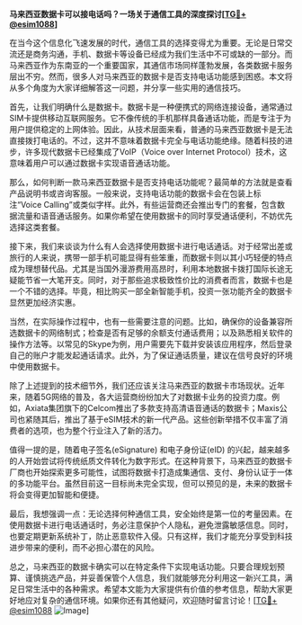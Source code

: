**马来西亚数据卡可以接电话吗？一场关于通信工具的深度探讨[[TG💪+ @esim1088](https://t.me/s/esim1088)]**

在当今这个信息化飞速发展的时代，通信工具的选择变得尤为重要。无论是日常交流还是商务沟通，手机、数据卡等设备已经成为我们生活中不可或缺的一部分。而马来西亚作为东南亚的一个重要国家，其通信市场同样蓬勃发展，各类数据卡服务层出不穷。然而，很多人对马来西亚的数据卡是否支持电话功能感到困惑。本文将从多个角度为大家详细解答这一问题，并分享一些实用的通信技巧。

首先，让我们明确什么是数据卡。数据卡是一种便携式的网络连接设备，通常通过SIM卡提供移动互联网服务。它不像传统的手机那样具备通话功能，而是专注于为用户提供稳定的上网体验。因此，从技术层面来看，普通的马来西亚数据卡是无法直接拨打电话的。不过，这并不意味着数据卡完全与电话功能绝缘。随着科技的进步，许多现代数据卡已经集成了VoIP（Voice over Internet Protocol）技术，这意味着用户可以通过数据卡实现语音通话功能。

那么，如何判断一款马来西亚数据卡是否支持电话功能呢？最简单的方法就是查看产品说明书或咨询客服。一般来说，支持电话功能的数据卡会在包装上标注“Voice Calling”或类似字样。此外，有些运营商还会推出专门的套餐，包含数据流量和语音通话服务。如果你希望在使用数据卡的同时享受通话便利，不妨优先选择这类套餐。

接下来，我们来谈谈为什么有人会选择使用数据卡进行电话通话。对于经常出差或旅行的人来说，携带一部手机可能显得有些笨重，而数据卡则以其小巧轻便的特点成为理想替代品。尤其是当国外漫游费用高昂时，利用本地数据卡拨打国际长途无疑能节省一大笔开支。同时，对于那些追求极致性价比的消费者而言，数据卡也是一个不错的选择。毕竟，相比购买一部全新智能手机，投资一张功能齐全的数据卡显然更加经济实惠。

当然，在实际操作过程中，也有一些需要注意的问题。比如，确保你的设备兼容所选数据卡的网络制式；检查是否有足够的余额支付通话费用；以及熟悉相关软件的操作方法等。以常见的Skype为例，用户需要先下载并安装该应用程序，然后登录自己的账户才能发起通话请求。此外，为了保证通话质量，建议在信号良好的环境中使用数据卡。

除了上述提到的技术细节外，我们还应该关注马来西亚的数据卡市场现状。近年来，随着5G网络的普及，各大运营商纷纷加大了对数据卡业务的投资力度。例如，Axiata集团旗下的Celcom推出了多款支持高清语音通话的数据卡；Maxis公司也紧随其后，推出了基于eSIM技术的新一代产品。这些创新举措不仅丰富了消费者的选项，也为整个行业注入了新的活力。

值得一提的是，随着电子签名(eSignature) 和电子身份证(eID) 的兴起，越来越多的人开始尝试将传统纸质文件转化为数字形式。在这种背景下，马来西亚的数据卡厂商也开始探索更多可能性，试图将数据卡打造成集通信、支付、身份认证于一体的多功能平台。虽然目前这一目标尚未完全实现，但可以预见的是，未来的数据卡将会变得更加智能和便捷。

最后，我想强调一点：无论选择何种通信工具，安全始终是第一位的考量因素。在使用数据卡进行电话通话时，务必注意保护个人隐私，避免泄露敏感信息。同时，也要定期更新系统补丁，防止恶意软件入侵。只有这样，我们才能充分享受到科技进步带来的便利，而不必担心潜在的风险。

总之，马来西亚的数据卡确实可以在特定条件下实现电话功能。只要合理规划预算、谨慎挑选产品，并妥善保管个人信息，我们就能够充分利用这一新兴工具，满足日常生活中的各种需求。希望本文能为大家提供有价值的参考信息，帮助大家更好地应对复杂的通信环境。如果你还有其他疑问，欢迎随时留言讨论！[[TG💪+ @esim1088](https://t.me/s/esim1088) ![Image](https://i.postimg.cc/4NQfJmqS/Snipaste-2025-05-13-00-14-12.png)]